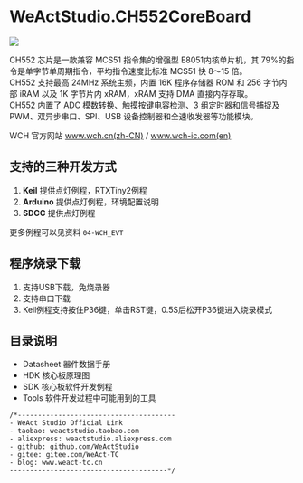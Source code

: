 # WeActStudio.CH552CoreBoard
![](Images/image1.png)

CH552 芯片是一款兼容 MCS51 指令集的增强型 E8051内核单片机，其 79%的指令是单字节单周期指令，平均指令速度比标准 MCS51 快 8～15 倍。  
CH552 支持最高 24MHz 系统主频，内置 16K 程序存储器 ROM 和 256 字节内部 iRAM 以及 1K 字节片内 xRAM，xRAM 支持 DMA 直接内存存取。  
CH552 内置了 ADC 模数转换、触摸按键电容检测、3 组定时器和信号捕捉及 PWM、双异步串口、SPI、USB 设备控制器和全速收发器等功能模块。  

WCH 官方网站 www.wch.cn(zh-CN) / www.wch-ic.com(en)

## 支持的三种开发方式
1. **Keil** 提供点灯例程，RTXTiny2例程
2. **Arduino** 提供点灯例程，环境配置说明
3. **SDCC** 提供点灯例程  

更多例程可以见资料 `04-WCH_EVT`  

## 程序烧录下载
1. 支持USB下载，免烧录器
2. 支持串口下载
3. Keil例程支持按住P36键，单击RST键，0.5S后松开P36键进入烧录模式  

## 目录说明
* Datasheet 器件数据手册
* HDK 核心板原理图
* SDK 核心板软件开发例程
* Tools 软件开发过程中可能用到的工具

```
/*---------------------------------------
- WeAct Studio Official Link
- taobao: weactstudio.taobao.com
- aliexpress: weactstudio.aliexpress.com
- github: github.com/WeActStudio
- gitee: gitee.com/WeAct-TC
- blog: www.weact-tc.cn
---------------------------------------*/
```
